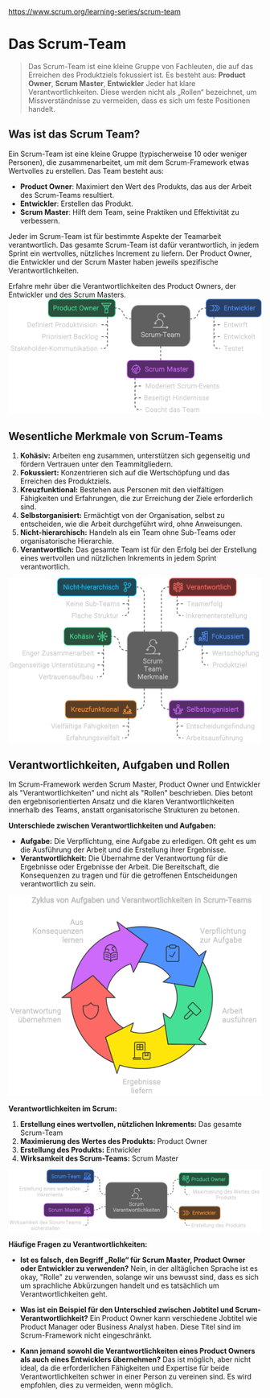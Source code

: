https://www.scrum.org/learning-series/scrum-team

# Das Scrum-Team
> Das Scrum-Team ist eine kleine Gruppe von Fachleuten, die auf das Erreichen des Produktziels fokussiert ist. Es besteht aus:
>**Product Owner**, **Scrum Master**, **Entwickler**
> Jeder hat klare Verantwortlichkeiten. Diese werden nicht als „Rollen“ bezeichnet, um Missverständnisse zu vermeiden, dass es sich um feste Positionen handelt.

## Was ist das Scrum Team?

Ein Scrum-Team ist eine kleine Gruppe (typischerweise 10 oder weniger Personen), die zusammenarbeitet, um mit dem Scrum-Framework etwas Wertvolles zu erstellen. Das Team besteht aus:

- **Product Owner**: Maximiert den Wert des Produkts, das aus der Arbeit des Scrum-Teams resultiert.
- **Entwickler**: Erstellen das Produkt.
- **Scrum Master**: Hilft dem Team, seine Praktiken und Effektivität zu verbessern.

Jeder im Scrum-Team ist für bestimmte Aspekte der Teamarbeit verantwortlich. Das gesamte Scrum-Team ist dafür verantwortlich, in jedem Sprint ein wertvolles, nützliches Increment zu liefern. Der Product Owner, die Entwickler und der Scrum Master haben jeweils spezifische Verantwortlichkeiten.

Erfahre mehr über die Verantwortlichkeiten des Product Owners, der Entwickler und des Scrum Masters.
![Scrum-Team](/files/scrum-team-10.svg)

## **Wesentliche Merkmale von Scrum-Teams**

1. **Kohäsiv:** Arbeiten eng zusammen, unterstützen sich gegenseitig und fördern Vertrauen unter den Teammitgliedern.
2. **Fokussiert:** Konzentrieren sich auf die Wertschöpfung und das Erreichen des Produktziels.
3. **Kreuzfunktional:** Bestehen aus Personen mit den vielfältigen Fähigkeiten und Erfahrungen, die zur Erreichung der Ziele erforderlich sind.
4. **Selbstorganisiert:** Ermächtigt von der Organisation, selbst zu entscheiden, wie die Arbeit durchgeführt wird, ohne Anweisungen.
5. **Nicht-hierarchisch:** Handeln als ein Team ohne Sub-Teams oder organisatorische Hierarchie.
6. **Verantwortlich:** Das gesamte Team ist für den Erfolg bei der Erstellung eines wertvollen und nützlichen Inkrements in jedem Sprint verantwortlich.

![Merkmale Scrum Team](/files/scrum-team-20.svg)

## **Verantwortlichkeiten, Aufgaben und Rollen**

Im Scrum-Framework werden Scrum Master, Product Owner und Entwickler als "Verantwortlichkeiten" und nicht als "Rollen" beschrieben. Dies betont den ergebnisorientierten Ansatz und die klaren Verantwortlichkeiten innerhalb des Teams, anstatt organisatorische Strukturen zu betonen.

**Unterschiede zwischen Verantwortlichkeiten und Aufgaben:**

- **Aufgabe:** Die Verpflichtung, eine Aufgabe zu erledigen. Oft geht es um die Ausführung der Arbeit und die Erstellung ihrer Ergebnisse.
- **Verantwortlichkeit:** Die Übernahme der Verantwortung für die Ergebnisse oder Ergebnisse der Arbeit. Die Bereitschaft, die Konsequenzen zu tragen und für die getroffenen Entscheidungen verantwortlich zu sein.

![Aufagen](/files/scrum-team-30.svg)

**Verantwortlichkeiten im Scrum:**

1. **Erstellung eines wertvollen, nützlichen Inkrements:** Das gesamte Scrum-Team
2. **Maximierung des Wertes des Produkts:** Product Owner
3. **Erstellung des Produkts:** Entwickler
4. **Wirksamkeit des Scrum-Teams:** Scrum Master

![Verantwortlichkeiten](/files/scrum-team-40.svg)

**Häufige Fragen zu Verantwortlichkeiten:**

- **Ist es falsch, den Begriff „Rolle“ für Scrum Master, Product Owner oder Entwickler zu verwenden?**
  Nein, in der alltäglichen Sprache ist es okay, "Rolle" zu verwenden, solange wir uns bewusst sind, dass es sich um sprachliche Abkürzungen handelt und es tatsächlich um Verantwortlichkeiten geht.

- **Was ist ein Beispiel für den Unterschied zwischen Jobtitel und Scrum-Verantwortlichkeit?**
  Ein Product Owner kann verschiedene Jobtitel wie Product Manager oder Business Analyst haben. Diese Titel sind im Scrum-Framework nicht eingeschränkt.

- **Kann jemand sowohl die Verantwortlichkeiten eines Product Owners als auch eines Entwicklers übernehmen?**
  Das ist möglich, aber nicht ideal, da die erforderlichen Fähigkeiten und Expertise für beide Verantwortlichkeiten schwer in einer Person zu vereinen sind. Es wird empfohlen, dies zu vermeiden, wenn möglich.